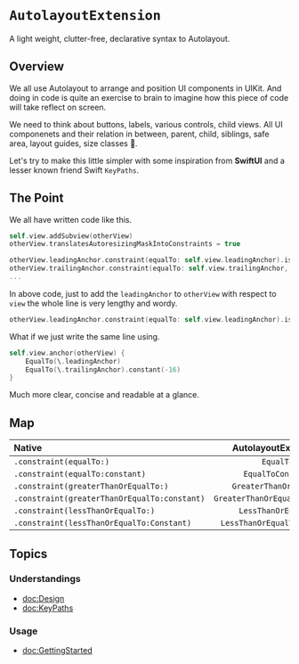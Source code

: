 # ``AutolayoutExtension``

A light weight, clutter-free, declarative syntax to Autolayout.

## Overview

We all use Autolayout to arrange and position UI components in UIKit. And doing in code is quite an exercise to brain to imagine how this piece of code will take reflect on screen.

We need to think about buttons, labels, various controls, child views. All UI componenets and their relation in between, parent, child, siblings, safe area, layout guides, size classes 🤯.

Let's try to make this little simpler with some inspiration from **SwiftUI** and a lesser known friend Swift `KeyPaths`.

## The Point
We all have written code like this.

```swift
self.view.addSubview(otherView)
otherView.translatesAutoresizingMaskIntoConstraints = true

otherView.leadingAnchor.constraint(equalTo: self.view.leadingAnchor).isActive = true
otherView.trailingAnchor.constraint(equalTo: self.view.trailingAnchor, constant: -16).isActive = true
...
```

In above code, just to add the `leadingAnchor` to `otherView` with respect to `view` the whole line is very lengthy and wordy.

```swift
otherView.leadingAnchor.constraint(equalTo: self.view.leadingAnchor).isActive = true
```

What if we just write the same line using.
```swift
self.view.anchor(otherView) {
    EqualTo(\.leadingAnchor)
    EqualTo(\.trailingAnchor).constant(-16)
}
```
Much more clear, concise and readable at a glance.

## Map

| Native | AutolayoutExtension | Anchor Type | 
| :---- | :-----------------: | -----------: |
| `.constraint(equalTo:)` | ``EqualTo`` | `NSLayoutAnchor<Axis>` |
| `.constraint(equalTo:constant)` | ``EqualToConstant`` | `NSLayoutDimension` |
| `.constraint(greaterThanOrEqualTo:)` | ``GreaterThanOrEqualTo`` | `NSLayoutAnchor<Axis>` |
| `.constraint(greaterThanOrEqualTo:constant)` | ``GreaterThanOrEqualToConstant`` | `NSLayoutDimension` | 
| `.constraint(lessThanOrEqualTo:)` | ``LessThanOrEqualTo`` |`NSLayoutAnchor<Axis>` |
| `.constraint(lessThanOrEqualTo:Constant)` | ``LessThanOrEqualToConstant`` | `NSLayoutDimension` |

## Topics

### Understandings

- <doc:Design>
- <doc:KeyPaths>

### Usage
- <doc:GettingStarted>
